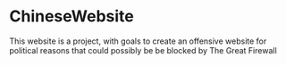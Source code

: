 # ChineseWebsite
This website is a project, with goals to create an offensive website for political reasons that could possibly be be blocked by The Great Firewall
